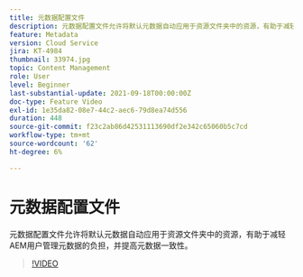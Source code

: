 ```yaml
---
title: 元数据配置文件
description: 元数据配置文件允许将默认元数据自动应用于资源文件夹中的资源，有助于减轻AEM用户管理元数据的负担，并提高元数据一致性。
feature: Metadata
version: Cloud Service
jira: KT-4984
thumbnail: 33974.jpg
topic: Content Management
role: User
level: Beginner
last-substantial-update: 2021-09-18T00:00:00Z
doc-type: Feature Video
exl-id: 1e35da82-08e7-44c2-aec6-79d8ea74d556
duration: 448
source-git-commit: f23c2ab86d42531113690df2e342c65060b5c7cd
workflow-type: tm+mt
source-wordcount: '62'
ht-degree: 6%

---
```


# 元数据配置文件

元数据配置文件允许将默认元数据自动应用于资源文件夹中的资源，有助于减轻AEM用户管理元数据的负担，并提高元数据一致性。

>[!VIDEO](https://video.tv.adobe.com/v/33974?quality=12&learn=on)
